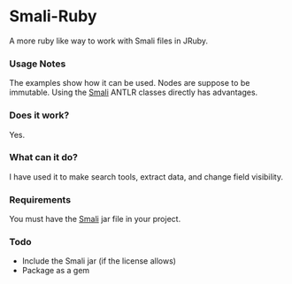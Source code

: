 # Smali-Ruby
A more ruby like way to work with Smali files in JRuby.

### Usage Notes
The examples show how it can be used. Nodes are suppose to be immutable. Using the [Smali] ANTLR classes directly has advantages.

### Does it work?
Yes.

### What can it do?
I have used it to make search tools, extract data, and change field visibility.

### Requirements
You must have the [Smali] jar file in your project.

### Todo
  - Include the Smali jar (if the license  allows)
  - Package as a gem

[Smali]:https://bitbucket.org/JesusFreke/smali/downloads